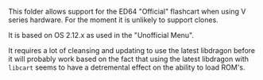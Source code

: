 This folder allows support for the ED64 "Official" flashcart when using V series hardware.
For the moment it is unlikely to support clones.

It is based on OS 2.12.x as used in the "Unofficial Menu".

It requires a lot of cleansing and updating to use the latest libdragon before it will probably work based on the fact that using the latest libdragon with `libcart` seems to have a detremental effect on the ability to load ROM's.


